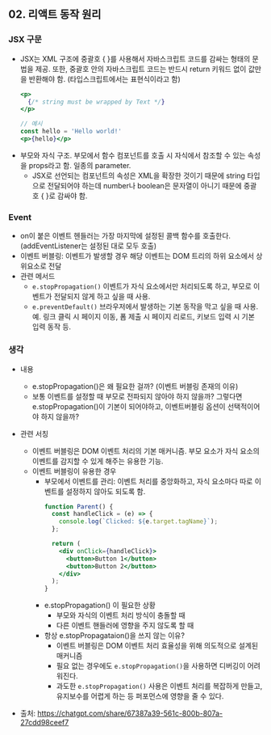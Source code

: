 ## 02. 리액트 동작 원리

### JSX 구문

- JSX는 XML 구조에 중괄호 { }를 사용해서 자바스크립트 코드를 감싸는 형태의 문법을 제공. 또한, 중괄호 안의 자바스크립트 코드는 반드시 return 키워드 없이 값만을 반환해야 함. (타입스크립트에서는 표현식이라고 함)
  ```jsx
  <p>
  	{/* string must be wrapped by Text */}
  </p>

  // 예시
  const hello = 'Hello world!'
  <p>{hello}</p>
  ```
- 부모와 자식 구조. 부모에서 함수 컴포넌트를 호출 시 자식에서 참조할 수 있는 속성을 props라고 함. 일종의 parameter.
  - JSX로 선언되는 컴포넌트의 속성은 XML을 확장한 것이기 때문에 string 타입으로 전달되어야 하는데 number나 boolean은 문자열이 아니기 때문에 중괄호 { }로 감싸야 함.

### Event

- on이 붙은 이벤트 헨들러는 가장 마지막에 설정된 콜백 함수를 호출한다.(addEventListener는 설정된 대로 모두 호출)
- 이벤트 버블링: 이벤트가 발생할 경우 해당 이벤트는 DOM 트리의 하위 요소에서 상위요소로 전달
- 관련 메서드
  - `e.stopPropagation()` 이벤트가 자식 요소에서만 처리되도록 하고, 부모로 이벤트가 전달되지 않게 하고 싶을 때 사용.
  - `e.preventDefault()` 브라우저에서 발생하는 기본 동작을 막고 싶을 때 사용. 예. 링크 클릭 시 페이지 이동, 폼 제출 시 페이지 리로드, 키보드 입력 시 기본 입력 동작 등.

### 생각

- 내용
  - e.stopPropagation()은 왜 필요한 걸까? (이벤트 버블링 존재의 이유)
  - 보통 이벤트를 설정할 때 부모로 전파되지 않아야 하지 않을까? 그렇다면 e.stopPropagation()이 기본이 되어야하고, 이벤트버블링 옵션이 선택적이어야 하지 않을까?
- 관련 서칭

  - 이벤트 버블링은 DOM 이벤트 처리의 기본 매커니즘. 부모 요소가 자식 요소의 이벤트를 감지할 수 있게 해주는 유용한 기능.
  - 이벤트 버블링이 유용한 경우
    - 부모에서 이벤트를 관리: 이벤트 처리를 중앙화하고, 자식 요소마다 따로 이벤트를 설정하지 않아도 되도록 함.
      ```jsx
      function Parent() {
        const handleClick = (e) => {
          console.log(`Clicked: ${e.target.tagName}`);
        };

        return (
          <div onClick={handleClick}>
            <button>Button 1</button>
            <button>Button 2</button>
          </div>
        );
      }
      ```
    - e.stopPropagation() 이 필요한 상황
      - 부모와 자식의 이벤트 처리 방식이 충돌할 때
      - 다른 이벤트 핸들러에 영향을 주지 않도록 할 때
    - 항상 e.stopPropagataion()을 쓰지 않는 이유?
      - 이벤트 버블링은 DOM 이벤트 처리 효율성을 위해 의도적으로 설계된 매커니즘
      - 필요 없는 경우에도 `e.stopPropagation()`을 사용하면 디버깅이 어려워진다.
      - 과도한 `e.stopPropagation()` 사용은 이벤트 처리를 복잡하게 만들고, 유지보수를 어렵게 하는 등 퍼포먼스에 영향을 줄 수 있다.

- 출처: https://chatgpt.com/share/67387a39-561c-800b-807a-27cdd98ceef7
